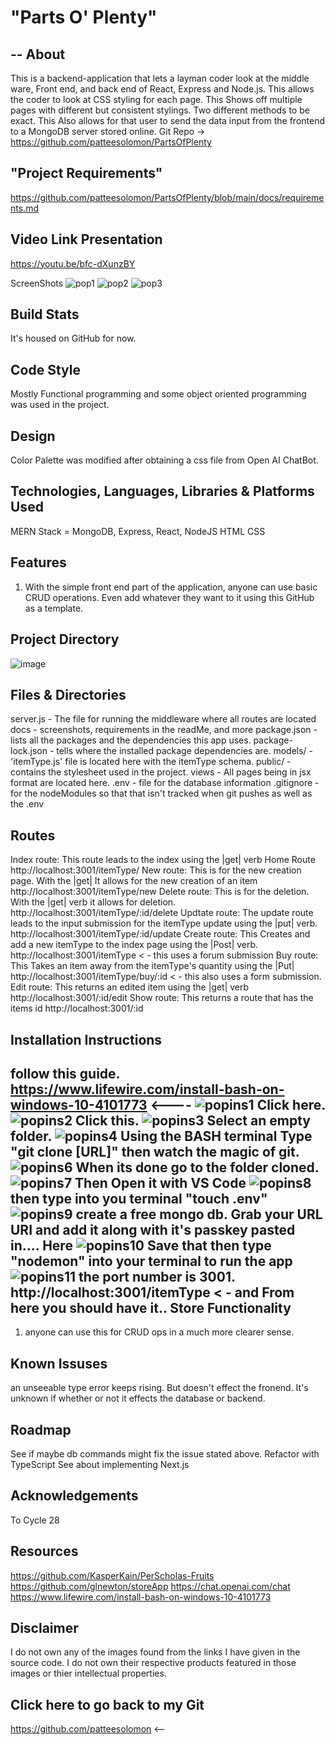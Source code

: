 # "Parts O' Plenty"
--
About
-
This is a backend-application that lets a layman coder look at the middle ware, Front end, and back end of React, Express and Node.js. 
This allows the coder to look at CSS styling for each page.
This Shows off multiple pages with different but consistent stylings. Two different methods to be exact.
This Also allows for that user to send the data input from the frontend to a MongoDB server stored online.
Git Repo -> https://github.com/patteesolomon/PartsOfPlenty

"Project Requirements"
--
https://github.com/patteesolomon/PartsOfPlenty/blob/main/docs/requirements.md

Video Link Presentation
--
https://youtu.be/bfc-dXunzBY

ScreenShots
![pop1](https://user-images.githubusercontent.com/113143898/209063963-1af2916f-45f8-4caf-9356-96d62d680cda.PNG)
![pop2](https://user-images.githubusercontent.com/113143898/209063973-7d888396-b84c-4108-b0d5-405f448e9913.PNG)
![pop3](https://user-images.githubusercontent.com/113143898/209063978-366c839a-7597-498b-939e-b969f5042c4c.PNG)

Build Stats
--
It's housed on GitHub for now.

Code Style
--
Mostly Functional programming and some object oriented programming was used in the project.

Design
--
Color Palette was modified after obtaining a css file from Open AI ChatBot.

Technologies, Languages, Libraries & Platforms Used
--
MERN Stack = MongoDB, Express, React, NodeJS
HTML
CSS

Features
--
1. With the simple front end part of the application, anyone can use basic CRUD operations. 
Even add whatever they want to it using this GitHub as a template.

Project Directory
--
![image](https://user-images.githubusercontent.com/113143898/209065867-1c8e265c-90d8-4369-a996-0b83048c926c.png)

Files & Directories
--
server.js - The file for running the middleware where all routes are located
docs - screenshots, requirements in the readMe, and more
package.json - lists all the packages and the dependencies this app uses.
package-lock.json - tells where the installed package dependencies are.
models/ - 'itemType.js' file is located here with the itemType schema.
public/ - contains the stylesheet used in the project.
views - All pages being in jsx format are located here. 
.env - file for the database information
.gitignore - for the nodeModules so that that isn't tracked when git pushes as well as the .env

Routes
--
Index route: This route leads to the index using the |get| verb Home Route 
http://localhost:3001/itemType/
New route: This is for the new creation page. With the |get| It allows for the new creation of an item
http://localhost:3001/itemType/new 
Delete route: This is for the deletion. With the |get| verb it allows for deletion.
http://localhost:3001/itemType/:id/delete
Updtate route: The update route leads to the input submission for the itemType update using the |put| verb.
http://localhost:3001/itemType/:id/update
Create route: This Creates and add a new itemType to the index page using the |Post| verb.
http://localhost:3001/itemType < - this uses a forum submission 
Buy route: This Takes an item away from the itemType's quantity using the |Put|
http://localhost:3001/itemType/buy/:id < - this also uses a form submission.
Edit route: This returns an edited item using the |get| verb
http://localhost:3001/:id/edit
Show route: This returns a route that has the items id
http://localhost:3001/:id 

Installation Instructions
--
follow this guide.
https://www.lifewire.com/install-bash-on-windows-10-4101773  <----
![popins1](https://user-images.githubusercontent.com/113143898/209275182-5cfcf06a-760d-4983-b109-532aa455046b.PNG)
Click here.
![popins2](https://user-images.githubusercontent.com/113143898/209275241-5fa8690e-c2a2-436b-87d3-a828b65d8c27.PNG)
Click this.
![popins3](https://user-images.githubusercontent.com/113143898/209275273-36f32ef1-c313-47d1-86f5-b5227b669ac7.PNG)
Select an empty folder.
![popins4](https://user-images.githubusercontent.com/113143898/209275363-df64a226-a755-47e9-a64f-3971748ae006.PNG)
Using the BASH terminal Type "git clone [URL]" then watch the magic of git.
![popins6](https://user-images.githubusercontent.com/113143898/209275528-f8faf388-5dcd-4a2b-b9f9-455710a0c4c7.PNG)
When its done go to the folder cloned.
![popins7](https://user-images.githubusercontent.com/113143898/209275589-0d13f4ce-27a0-44ba-8262-5288fa54fea7.PNG)
Then Open it with VS Code
![popins8](https://user-images.githubusercontent.com/113143898/209275613-d2524dac-9e4e-4687-8ec5-983bec10481e.PNG)
then type into you terminal "touch .env"
![popins9](https://user-images.githubusercontent.com/113143898/209275968-beb8b9cc-cfbc-4b4d-9a60-1dfde22ac430.PNG)
create a free mongo db. Grab your URL URI and add it along with it's passkey pasted in.... Here
 ![popins10](https://user-images.githubusercontent.com/113143898/209276764-2cdd6008-a684-4f78-85df-e518a87d315d.PNG)
Save that then type "nodemon" into your terminal to run the app
![popins11](https://user-images.githubusercontent.com/113143898/209276844-82bac2a3-12b8-4dde-91d9-5a6a96456634.PNG)
the port number is 3001. http://localhost:3001/itemType < - and From here you should have it..
Store Functionality
--
1. anyone can use this for CRUD ops in a much more clearer sense.

Known Issuses
--
an unseeable type error keeps rising. But doesn't effect the fronend.
It's unknown if whether or not it effects the database or backend.

Roadmap
-- 
See if maybe db commands might fix the issue stated above.
Refactor with TypeScript
See about implementing Next.js

Acknowledgements
--
To Cycle 28

Resources
--
https://github.com/KasperKain/PerScholas-Fruits
https://github.com/glnewton/storeApp 
https://chat.openai.com/chat
https://www.lifewire.com/install-bash-on-windows-10-4101773

Disclaimer
-- 
I do not own any of the images found from the links I have given in the source code.
I do not own their respective products featured in those images or thier intellectual properties.

Click here to go back to my Git 
--
https://github.com/patteesolomon <--